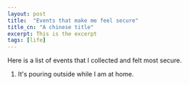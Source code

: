```yaml
---
layout: post
title:  "Events that make me feel secure"
title_cn: "A chinese title"
excerpt: This is the excerpt
tags: [life]
---
```


Here is a list of events that I collected and felt most secure.

1. It's pouring outside while I am at home.
